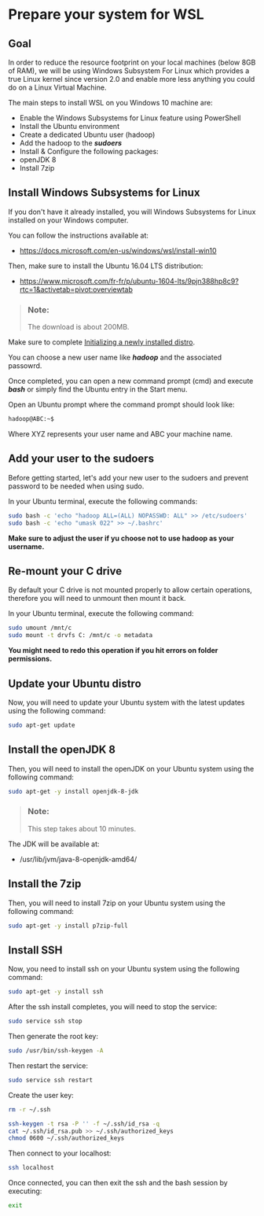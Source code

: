 # Prepare your system for WSL

## Goal

In order to reduce the resource footprint on your local machines (below 8GB of RAM), we will be using Windows Subsystem For Linux which provides a true Linux kernel since version 2.0 and enable more less anything you could do on a Linux Virtual Machine.

The main steps to install WSL on you Windows 10 machine are:

  - Enable the Windows Subsystems for Linux feature using PowerShell
  - Install the Ubuntu environment
  - Create a dedicated Ubuntu user (hadoop)
  - Add the hadoop to the ***sudoers***
  - Install & Configure the following packages:
  - openJDK 8
  - Install 7zip

## Install Windows Subsystems for Linux

If you don't have it already installed, you will Windows Subsystems for Linux installed on your Windows computer.

You can follow the instructions available at:

 - https://docs.microsoft.com/en-us/windows/wsl/install-win10

Then, make sure to install the Ubuntu 16.04 LTS distribution:

 - https://www.microsoft.com/fr-fr/p/ubuntu-1604-lts/9pjn388hp8c9?rtc=1&activetab=pivot:overviewtab

> ### **Note**:
> The download is about 200MB.

Make sure to complete [Initializing a newly installed distro](https://docs.microsoft.com/en-us/windows/wsl/initialize-distro).

You can choose a new user name like ***hadoop*** and the associated passowrd.

Once completed, you can open a new command prompt (cmd) and execute ***bash*** or simply find the Ubuntu entry in the Start menu.

Open an Ubuntu prompt where the command prompt should look like:

```sh
hadoop@ABC:~$
```

Where XYZ represents your user name and ABC your machine name.

## Add your user to the sudoers

Before getting started, let's add your new user to the sudoers and prevent password to be needed when using sudo.

In your Ubuntu terminal, execute the following commands:

```sh
sudo bash -c 'echo "hadoop ALL=(ALL) NOPASSWD: ALL" >> /etc/sudoers'
sudo bash -c 'echo "umask 022" >> ~/.bashrc'
```

**Make sure to adjust the user if yu choose not to use hadoop as your username.**

## Re-mount your C drive

By default your C drive is not mounted properly to allow certain operations, therefore you will need to unmount then mount it back.

In your Ubuntu terminal, execute the following command:

```sh
sudo umount /mnt/c
sudo mount -t drvfs C: /mnt/c -o metadata
```

**You might need to redo this operation if you hit errors  on folder permissions.**

## Update your Ubuntu distro

Now, you will need to update your Ubuntu system with the latest updates using the following command:

```sh
sudo apt-get update
```

## Install the openJDK 8

Then, you will need to install the openJDK on your Ubuntu system using the following command:

```sh
sudo apt-get -y install openjdk-8-jdk
```

> ### **Note**:
> This step takes about 10 minutes.

The JDK will be available at:

 - /usr/lib/jvm/java-8-openjdk-amd64/


## Install the 7zip

Then, you will need to install 7zip on your Ubuntu system using the following command:

```sh
sudo apt-get -y install p7zip-full
```

## Install SSH

Now, you need to install ssh on your Ubuntu system using the following command:

```sh
sudo apt-get -y install ssh
```

After the ssh install completes, you will need to stop the service:

```sh
sudo service ssh stop
```

Then generate the root key:

```sh
sudo /usr/bin/ssh-keygen -A
```

Then restart the service:

```sh
sudo service ssh restart
```

Create the user key:

```sh
rm -r ~/.ssh

ssh-keygen -t rsa -P '' -f ~/.ssh/id_rsa -q
cat ~/.ssh/id_rsa.pub >> ~/.ssh/authorized_keys
chmod 0600 ~/.ssh/authorized_keys
```

Then connect to your localhost:

```sh
ssh localhost
```

Once connected, you can then exit the ssh and the bash session by executing:

```sh
exit
```
